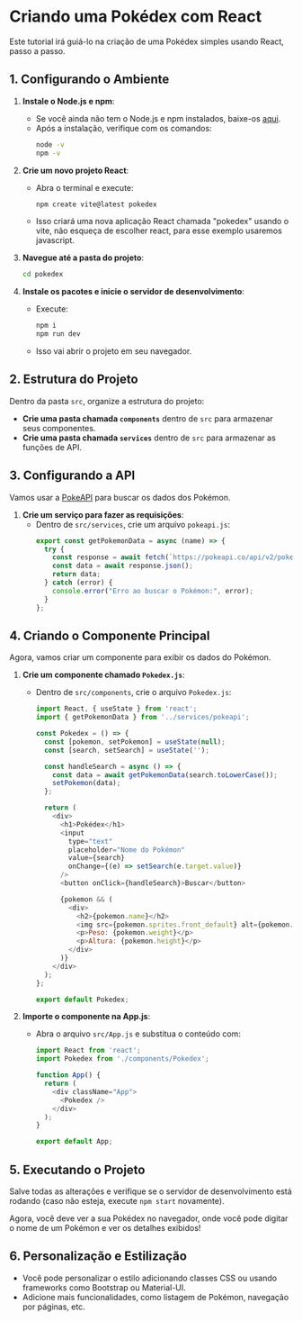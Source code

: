 
# Criando uma Pokédex com React

Este tutorial irá guiá-lo na criação de uma Pokédex simples usando React, passo a passo.

## 1. Configurando o Ambiente

1. **Instale o Node.js e npm**:
   - Se você ainda não tem o Node.js e npm instalados, baixe-os [aqui](https://nodejs.org/).
   - Após a instalação, verifique com os comandos:
     ```bash
     node -v
     npm -v
     ```

2. **Crie um novo projeto React**:
   - Abra o terminal e execute:
     ```bash
     npm create vite@latest pokedex
     ```
   - Isso criará uma nova aplicação React chamada "pokedex" usando o vite, não esqueça de escolher react, para esse exemplo usaremos javascript.

3. **Navegue até a pasta do projeto**:
   ```bash
   cd pokedex
   ```

4. **Instale os pacotes e inicie o servidor de desenvolvimento**:
   - Execute:
     ```bash
     npm i
     npm run dev
     ```
   - Isso vai abrir o projeto em seu navegador.

## 2. Estrutura do Projeto

Dentro da pasta `src`, organize a estrutura do projeto:

- **Crie uma pasta chamada `components`** dentro de `src` para armazenar seus componentes.
- **Crie uma pasta chamada `services`** dentro de `src` para armazenar as funções de API.

## 3. Configurando a API

Vamos usar a [PokeAPI](https://pokeapi.co/) para buscar os dados dos Pokémon.

1. **Crie um serviço para fazer as requisições**:
   - Dentro de `src/services`, crie um arquivo `pokeapi.js`:
     ```javascript
     export const getPokemonData = async (name) => {
       try {
         const response = await fetch(`https://pokeapi.co/api/v2/pokemon/${name}`);
         const data = await response.json();
         return data;
       } catch (error) {
         console.error("Erro ao buscar o Pokémon:", error);
       }
     };
     ```

## 4. Criando o Componente Principal

Agora, vamos criar um componente para exibir os dados do Pokémon.

1. **Crie um componente chamado `Pokedex.js`**:
   - Dentro de `src/components`, crie o arquivo `Pokedex.js`:
     ```javascript
     import React, { useState } from 'react';
     import { getPokemonData } from '../services/pokeapi';

     const Pokedex = () => {
       const [pokemon, setPokemon] = useState(null);
       const [search, setSearch] = useState('');

       const handleSearch = async () => {
         const data = await getPokemonData(search.toLowerCase());
         setPokemon(data);
       };

       return (
         <div>
           <h1>Pokédex</h1>
           <input 
             type="text" 
             placeholder="Nome do Pokémon" 
             value={search} 
             onChange={(e) => setSearch(e.target.value)} 
           />
           <button onClick={handleSearch}>Buscar</button>

           {pokemon && (
             <div>
               <h2>{pokemon.name}</h2>
               <img src={pokemon.sprites.front_default} alt={pokemon.name} />
               <p>Peso: {pokemon.weight}</p>
               <p>Altura: {pokemon.height}</p>
             </div>
           )}
         </div>
       );
     };

     export default Pokedex;
     ```

2. **Importe o componente na App.js**:
   - Abra o arquivo `src/App.js` e substitua o conteúdo com:
     ```javascript
     import React from 'react';
     import Pokedex from './components/Pokedex';

     function App() {
       return (
         <div className="App">
           <Pokedex />
         </div>
       );
     }

     export default App;
     ```

## 5. Executando o Projeto

Salve todas as alterações e verifique se o servidor de desenvolvimento está rodando (caso não esteja, execute `npm start` novamente).

Agora, você deve ver a sua Pokédex no navegador, onde você pode digitar o nome de um Pokémon e ver os detalhes exibidos!

## 6. Personalização e Estilização

- Você pode personalizar o estilo adicionando classes CSS ou usando frameworks como Bootstrap ou Material-UI.
- Adicione mais funcionalidades, como listagem de Pokémon, navegação por páginas, etc.
